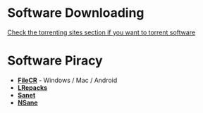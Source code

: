 # Software Downloading

[Check the torrenting sites section if you want to torrent software](torrenting.html)

# Software Piracy

- [**FileCR**](https://filecr.com) - Windows / Mac / Android
- [**LRepacks**](https://lrepacks.net)
- [**Sanet**](https://sanet.st)
- [**NSane**](https://nsaneforums.com)
